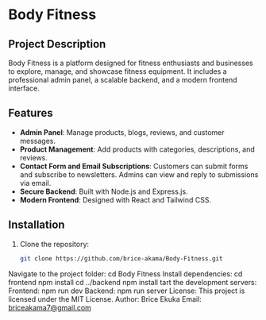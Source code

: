 # Body Fitness

## Project Description
Body Fitness is a platform designed for fitness enthusiasts and businesses to explore, manage, and showcase fitness equipment. It includes a professional admin panel, a scalable backend, and a modern frontend interface.

## Features
- **Admin Panel**: Manage products, blogs, reviews, and customer messages.
- **Product Management**: Add products with categories, descriptions, and reviews.
- **Contact Form and Email Subscriptions**: Customers can submit forms and subscribe to newsletters. Admins can view and reply to submissions via email.
- **Secure Backend**: Built with Node.js and Express.js.
- **Modern Frontend**: Designed with React and Tailwind CSS.

## Installation
1. Clone the repository:
   ```bash
   git clone https://github.com/brice-akama/Body-Fitness.git

Navigate to the project folder:
cd Body Fitness
Install dependencies:
cd frontend
npm install
cd ../backend
npm install
tart the development servers:
Frontend:
npm run dev
Backend:
npm run server
License:
This project is licensed under the MIT License.
Author: Brice Ekuka
Email: briceakama7@gmail.com
